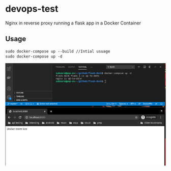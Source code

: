 # devops-test
Nginx in reverse proxy running a flask app in a Docker Container

## Usage

```
sudo docker-compose up --build //Intial usuage
sudo docker-compose up -d

```
![](https://github.com/subzero-sh/devops-test/blob/main/devops.png)
